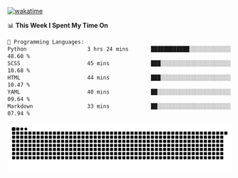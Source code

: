 [![wakatime](https://wakatime.com/badge/user/384f91c6-4eee-411f-8f3b-1b691f58a544.svg)](https://wakatime.com/@384f91c6-4eee-411f-8f3b-1b691f58a544)

<!--START_SECTION:waka-->
📊 **This Week I Spent My Time On** 

```text
💬 Programming Languages: 
Python                   3 hrs 24 mins       ████████████░░░░░░░░░░░░░   48.60 % 
SCSS                     45 mins             ███░░░░░░░░░░░░░░░░░░░░░░   10.68 % 
HTML                     44 mins             ███░░░░░░░░░░░░░░░░░░░░░░   10.47 % 
YAML                     40 mins             ██░░░░░░░░░░░░░░░░░░░░░░░   09.64 % 
Markdown                 33 mins             ██░░░░░░░░░░░░░░░░░░░░░░░   07.94 % 
```


<!--END_SECTION:waka-->

<picture>
  <source media="(prefers-color-scheme: dark)" srcset="https://raw.githubusercontent.com/fuwx295/fuwx295/output/github-contribution-grid-snake-dark.svg">
  <source media="(prefers-color-scheme: light)" srcset="https://raw.githubusercontent.com/fuwx295/fuwx295/output/github-contribution-grid-snake.svg">
  <img alt="github contribution grid snake animation" src="https://raw.githubusercontent.com/fuwx295/fuwx295/output/github-contribution-grid-snake.svg">
</picture>
